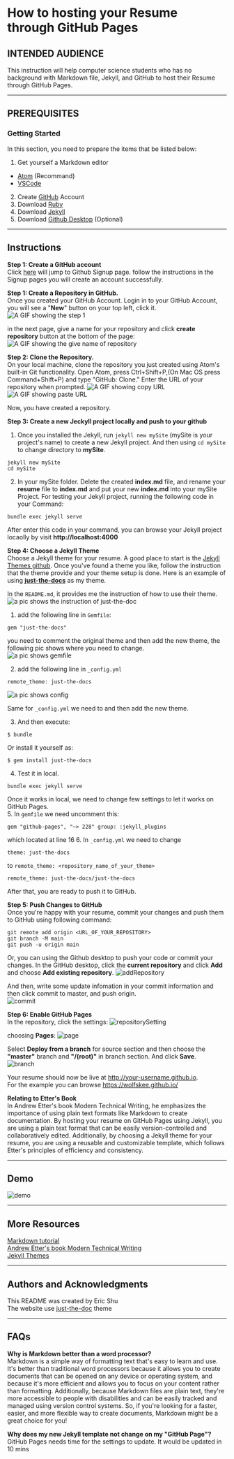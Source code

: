 # How to hosting your Resume through GitHub Pages

## INTENDED AUDIENCE
This instruction will help computer science students who has no background with Markdown file, Jekyll, and GitHub to host their Resume through GitHub Pages.

---

## PREREQUISITES
### Getting Started
In this section, you need to prepare the items that be listed below:
1. Get yourself a Markdown editor
  * [Atom](https://atom.io) (Recommand)
  * [VSCode](https://code.visualstudio.com/)
2. Create [GitHub](https://github.com/signup?ref_cta=Sign+up&ref_loc=header+logged+out&ref_page=%2F&source=header-home) Account
3. Download [Ruby](https://www.ruby-lang.org/en/downloads/)
4. Download [Jekyll](https://jekyllrb.com/docs/)
5. Download [Github Desktop](https://desktop.github.com/) (Optional)

---

## Instructions
**Step 1: Create a GitHub account**  
Click [here](https://github.com/signup?ref_cta=Sign+up&ref_loc=header+logged+out&ref_page=%2F&source=header-home) will jump to Github Signup page. follow the instructions in the Signup pages you will create an account successfully.

**Step 1: Create a Repository in GitHub.**  
Once you created your GitHub Account. Login in to your GitHub Account, you will see a "**New**" button on your top left, click it.
 ![A GIF showing the step 1](https://github.com/Wolfskee/EricS.github.io/blob/master/pic/createRepository.gif)  

 in the next page, give a name for your repository and click **create repository** button at the bottom of the page:
 ![A GIF showing the give name of repository](https://github.com/Wolfskee/EricS.github.io/blob/master/pic/nameRepository.gif)


**Step 2: Clone the Repository.**    
On your local machine, clone the repository you just created using Atom's built-in Git functionality. Open Atom, press Ctrl+Shift+P,(On Mac OS press Command+Shift+P) and type "GitHub: Clone." Enter the URL of your repository when prompted.
 ![A GIF showing copy URL](https://github.com/Wolfskee/EricS.github.io/blob/master/pic/copyURL.gif)
 ![A GIF showing paste URL](https://github.com/Wolfskee/EricS.github.io/blob/master/pic/pasteURL.gif)  

 Now, you have created a repository.  

**Step 3: Create a new Jeckyll project locally and push to your github**  
1. Once you installed the Jekyll, run `jekyll new mySite` (mySite is your project's name) to create a new Jekyll project. And then using `cd mySite` to change directory to **mySite**.
```
jekyll new mySite
cd mySite
```

2. In your mySite folder. Delete the created **index.md** file, and rename your **resume** file to **index.md** and put your new **index.md** into your mySite Project. For testing your Jekyll project, running the following code in your Command:
```
bundle exec jekyll serve
```
After enter this code in your command, you can browse your Jekyll project locaolly by visit **http://localhost:4000**

**Step 4: Choose a Jekyll Theme**  
Choose a Jekyll theme for your resume. A good place to start is the [Jekyll Themes github](https://github.com/topics/jekyll-theme). Once you've found a theme you like, follow the instruction that the theme provide and your theme setup is done. Here is an example of using **[just-the-docs](https://github.com/just-the-docs/just-the-docs)** as my theme.  

In the ```README.md```, it provides me the instruction of how to use their theme.  
![a pic shows the instruction of just-the-doc](https://github.com/Wolfskee/wolfskee.github.io/blob/master/pic/picJust-the-doc.png)  
1. add the following line in ```Gemfile```:  
```
gem "just-the-docs"
```  
you need to comment the original theme and then add the new theme, the following pic shows where you need to change.  
![a pic shows gemfile](https://github.com/Wolfskee/wolfskee.github.io/blob/master/pic/gemfilePic.png)  

2. add the following line in ```_config.yml```  
```
remote_theme: just-the-docs
```
![a pic shows config](https://github.com/Wolfskee/wolfskee.github.io/blob/master/pic/configPic.png)  

Same for ```_config.yml``` we need to and then add the new theme.  

3. And then execute:  
```
$ bundle
```
Or install it yourself as:
```
$ gem install just-the-docs
```
4. Test it in local.
```
bundle exec jekyll serve
```
Once it works in local, we need to change few settings to let it works on GitHub Pages.  
5. In ```gemfile``` we need uncomment this:
```
gem "github-pages", "~> 228" group: :jekyll_plugins
```
which located at line 16
6. In ```_config.yml``` we need to change
```
theme: just-the-docs
```
to ```remote_theme: <repository_name_of_your_theme>```
```
remote_theme: just-the-docs/just-the-docs
```
After that, you are ready to push it to GitHub.  

**Step 5: Push Changes to GitHub**  
Once you're happy with your resume, commit your changes and push them to GitHub using following command:  
```
git remote add origin <URL_OF_YOUR_REPOSITORY>  
git branch -M main   
git push -u origin main
```
Or, you can using the Github desktop to push your code or commit your changes.
In the GitHub desktop, click the **current repository** and click **Add** and choose **Add existing repository**.
![addRepository](https://github.com/Wolfskee/wolfskee.github.io/blob/master/pic/addRepository.gif)  

And then, write some update infomation in your commit information and then click commit to master, and push origin.  
![commit](https://github.com/Wolfskee/wolfskee.github.io/blob/master/pic/commit.gif)  

**Step 6: Enable GitHub Pages**  
In the repository, click the settings:
![repositorySetting](https://github.com/Wolfskee/wolfskee.github.io/blob/master/pic/repositoryStting.png)  

choosing **Pages**:
![page](https://github.com/Wolfskee/wolfskee.github.io/blob/master/pic/choosePage.png)  


Select **Deploy from a branch** for source section and then choose the **"master"** branch and **"/(root)"** in branch section. And click **Save**.  
![branch](https://github.com/Wolfskee/wolfskee.github.io/blob/master/pic/branch.png)  

Your resume should now be live at http://your-username.github.io.  
For the example you can browse https://wolfskee.github.io/


**Relating to Etter's Book**  
In Andrew Etter's book Modern Technical Writing, he emphasizes the importance of using plain text formats like Markdown to create documentation. By hosting your resume on GitHub Pages using Jekyll, you are using a plain text format that can be easily version-controlled and collaboratively edited. Additionally, by choosing a Jekyll theme for your resume, you are using a reusable and customizable template, which follows Etter's principles of efficiency and consistency.

---

## Demo
![demo](https://github.com/Wolfskee/wolfskee.github.io/blob/master/pic/demo.gif)

---

## More Resources   
[Markdown tutorial](https://www.markdowntutorial.com/)  
[Andrew Etter's book Modern Technical Writing](https://www.amazon.ca/Modern-Technical-Writing-Introduction-Documentation-ebook/dp/B01A2QL9SS)  
[Jekyll Themes](https://github.com/topics/jekyll-theme)

---

## Authors and Acknowledgments
This README was created by Eric Shu  
The website use [just-the-doc](https://github.com/just-the-docs/just-the-docs) theme

---

## FAQs
**Why is Markdown better than a word processor?**  
Markdown is a simple way of formatting text that's easy to learn and use. It's better than traditional word processors because it allows you to create documents that can be opened on any device or operating system, and because it's more efficient and allows you to focus on your content rather than formatting. Additionally, because Markdown files are plain text, they're more accessible to people with disabilities and can be easily tracked and managed using version control systems. So, if you're looking for a faster, easier, and more flexible way to create documents, Markdown might be a great choice for you!

**Why does my new Jekyll template not change on my "GitHub Page"?**  
GitHub Pages needs time for the settings to update. It would be updated in 10 mins
